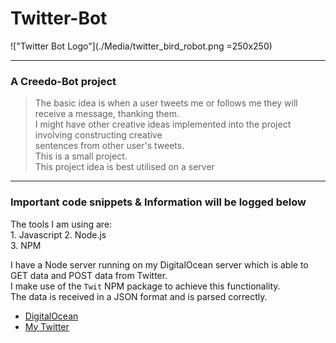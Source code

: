 # Twitter-Bot

!["Twitter Bot Logo"](./Media/twitter_bird_robot.png =250x250)

---
### A Creedo-Bot project
> The basic idea is when a user tweets me or follows me they will receive a message, thanking them.  
> I might have other creative ideas implemented into the project involving constructing creative  
> sentences from other user's tweets.  
> This is a small project.  
> This project idea is best utilised on a server  
---

### Important code snippets & Information will be logged below
The tools I am using are:  
	1. Javascript
	2. Node.js	
	3. NPM

I have a Node server running on my DigitalOcean server which is able to GET data and POST data from Twitter.  
I make use of the `Twit` NPM package to achieve this functionality.  
The data is received in a JSON format and is parsed correctly.   

+ [DigitalOcean](https://www.digitalocean.com/)
+ [My Twitter](https://twitter.com/shane_creedon)
